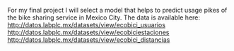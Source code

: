 For my final project I will select a model that helps to predict
usage pikes of the bike sharing service in Mexico City. The data
is available here: http://datos.labplc.mx/datasets/view/ecobici_usuarios
http://datos.labplc.mx/datasets/view/ecobiciestaciones
http://datos.labplc.mx/datasets/view/ecobici_distancias
